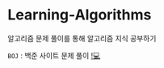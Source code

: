 # Learning-Algorithms
알고리즘 문제 풀이를 통해 알고리즘 지식 공부하기

`BOJ` : 백준 사이트 문제 풀이 [!💻](https://www.acmicpc.net/)



